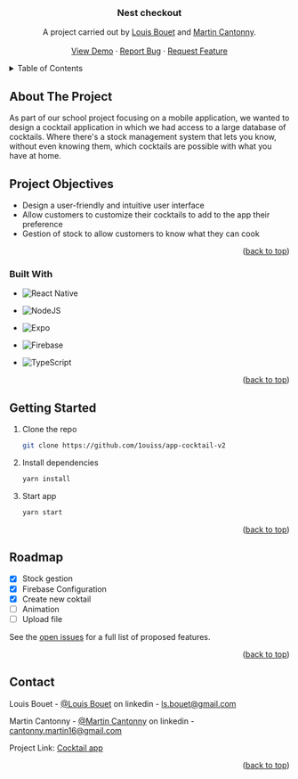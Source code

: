 <a name="readme-top"></a>

<br />
<div align="center">
  <h3 align="center">Nest checkout</h3>

  <p align="center">A project carried out by
<a href="https://github.com/1ouiss">Louis Bouet</a> and    <a href="https://github.com/martin-ctny">Martin Cantonny</a>. 
    <br />
    <br />
    <a href="https://github.com/1ouiss/app-cocktail-v2">View Demo</a>
    ·
    <a href="https://github.com/1ouiss/app-cocktail-v2/issues">Report Bug</a>
    ·
    <a href="https://github.com/1ouiss/app-cocktail-v2/issues">Request Feature</a>
  </p>
</div>

<!-- TABLE OF CONTENTS -->
<details>
  <summary>Table of Contents</summary>
  <ol>
    <li>
      <a href="#about-the-project">About The Project</a>
      <ul>
        <li><a href="#built-with">Built With</a></li>
      </ul>
    </li>
    <li>
      <a href="#getting-started">Getting Started</a>
      <ul>
        <li><a href="#prerequisites">Prerequisites</a></li>
        <li><a href="#installation">Installation</a></li>
      </ul>
    </li>
    <li><a href="#usage">Usage</a></li>
    <li><a href="#roadmap">Roadmap</a></li>
    <li><a href="#contact">Contact</a></li>
  </ol>
</details>

## About The Project

As part of our school project focusing on a mobile application, we wanted to design a cocktail application in which we had access to a large database of cocktails. Where there's a stock management system that lets you know, without even knowing them, which cocktails are possible with what you have at home.

## Project Objectives

- Design a user-friendly and intuitive user interface
- Allow customers to customize their cocktails to add to the app their preference
- Gestion of stock to allow customers to know what they can cook

<p align="right">(<a href="#readme-top">back to top</a>)</p>

### Built With

- ![React Native](https://img.shields.io/badge/react_native-%2320232a.svg?style=for-the-badge&logo=react&logoColor=%2361DAFB)

- ![NodeJS](https://img.shields.io/badge/node.js-6DA55F?style=for-the-badge&logo=node.js&logoColor=white)

- ![Expo](https://img.shields.io/badge/expo-1C1E24?style=for-the-badge&logo=expo&logoColor=#D04A37)

- ![Firebase](https://img.shields.io/badge/firebase-%23039BE5.svg?style=for-the-badge&logo=firebase)
- ![TypeScript](https://img.shields.io/badge/typescript-%23007ACC.svg?style=for-the-badge&logo=typescript&logoColor=white)

<p align="right">(<a href="#readme-top">back to top</a>)</p>

<!-- GETTING STARTED -->

## Getting Started

1. Clone the repo
   ```sh
   git clone https://github.com/1ouiss/app-cocktail-v2
   ```
1. Install dependencies
   ```sh
   yarn install
   ```
1. Start app
   ```sh
   yarn start
   ```

<p align="right">(<a href="#readme-top">back to top</a>)</p>
<!-- USAGE EXAMPLES -->

<!-- ROADMAP -->

## Roadmap

- [x] Stock gestion
- [x] Firebase Configuration
- [x] Create new coktail
- [ ] Animation
- [ ] Upload file

See the [open issues](https://github.com/1ouiss/app-cocktail-v2/issues) for a full list of proposed features.

<p align="right">(<a href="#readme-top">back to top</a>)</p>

<!-- CONTACT -->

## Contact

Louis Bouet - [@Louis Bouet](https://www.linkedin.com/in/louis-bouet/) on linkedin - ls.bouet@gmail.com

Martin Cantonny - [@Martin Cantonny](https://www.linkedin.com/in/martin-cantonny-089506228/) on linkedin - cantonny.martin16@gmail.com

Project Link: [Cocktail app](https://github.com/1ouiss/app-cocktail-v2/)

<p align="right">(<a href="#readme-top">back to top</a>)</p>
